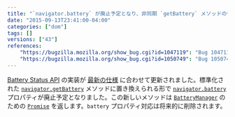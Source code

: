 ```yaml
---
title: "`navigator.battery` が廃止予定となり、非同期 `getBattery` メソッドの使用が推奨されています"
date: "2015-09-13T23:41:00-04:00"
categories: ["dom"]
tags: []
versions: ["43"]
references:
    "https://bugzilla.mozilla.org/show_bug.cgi?id=1047119": "Bug 1047119 - Update Battery Status API to match latest Editors draft: navigator.getBattery(), etc"
    "https://bugzilla.mozilla.org/show_bug.cgi?id=1050749": "Bug 1050749 - Expose BatteryManager via getBattery() returning a Promise instead of a synchronous accessor (navigator.battery)."
---
```

[Battery Status API](https://developer.mozilla.org/ja/docs/Web/API/Battery_Status_API) の実装が [最新の仕様](http://www.w3.org/TR/battery-status/) に合わせて更新されました。標準化された [`navigator.getBattery`](https://developer.mozilla.org/ja/docs/Web/API/Navigator/getBattery) メソッドに置き換えられる形で [`navigator.battery`](https://developer.mozilla.org/ja/docs/Web/API/Navigator/battery) プロパティが廃止予定となりました。この新しいメソッドは [`BatteryManager`](https://developer.mozilla.org/ja/docs/Web/API/BatteryManager) のための [`Promise`](https://developer.mozilla.org/ja/docs/Web/JavaScript/Reference/Global_Objects/Promise) を返します。`battery` プロパティ対応は将来的に削除されます。
